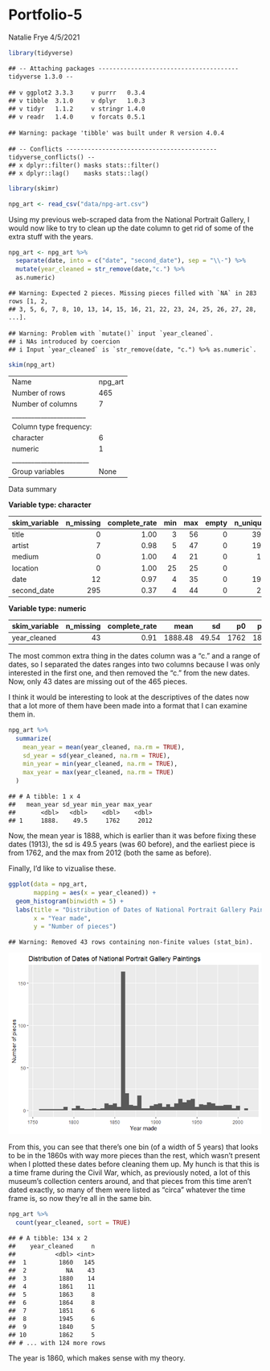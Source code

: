 Portfolio-5
================
Natalie Frye
4/5/2021

``` r
library(tidyverse) 
```

    ## -- Attaching packages --------------------------------------- tidyverse 1.3.0 --

    ## v ggplot2 3.3.3     v purrr   0.3.4
    ## v tibble  3.1.0     v dplyr   1.0.3
    ## v tidyr   1.1.2     v stringr 1.4.0
    ## v readr   1.4.0     v forcats 0.5.1

    ## Warning: package 'tibble' was built under R version 4.0.4

    ## -- Conflicts ------------------------------------------ tidyverse_conflicts() --
    ## x dplyr::filter() masks stats::filter()
    ## x dplyr::lag()    masks stats::lag()

``` r
library(skimr)
```

``` r
npg_art <- read_csv("data/npg-art.csv")
```

Using my previous web-scraped data from the National Portrait Gallery, I
would now like to try to clean up the date column to get rid of some of
the extra stuff with the years.

``` r
npg_art <- npg_art %>%
  separate(date, into = c("date", "second_date"), sep = "\\-") %>%
  mutate(year_cleaned = str_remove(date,"c.") %>%
  as.numeric)
```

    ## Warning: Expected 2 pieces. Missing pieces filled with `NA` in 283 rows [1, 2,
    ## 3, 5, 6, 7, 8, 10, 13, 14, 15, 16, 21, 22, 23, 24, 25, 26, 27, 28, ...].

    ## Warning: Problem with `mutate()` input `year_cleaned`.
    ## i NAs introduced by coercion
    ## i Input `year_cleaned` is `str_remove(date, "c.") %>% as.numeric`.

``` r
skim(npg_art)
```

|                                                  |          |
|:-------------------------------------------------|:---------|
| Name                                             | npg\_art |
| Number of rows                                   | 465      |
| Number of columns                                | 7        |
| \_\_\_\_\_\_\_\_\_\_\_\_\_\_\_\_\_\_\_\_\_\_\_   |          |
| Column type frequency:                           |          |
| character                                        | 6        |
| numeric                                          | 1        |
| \_\_\_\_\_\_\_\_\_\_\_\_\_\_\_\_\_\_\_\_\_\_\_\_ |          |
| Group variables                                  | None     |

Data summary

**Variable type: character**

| skim\_variable | n\_missing | complete\_rate | min | max | empty | n\_unique | whitespace |
|:---------------|-----------:|---------------:|----:|----:|------:|----------:|-----------:|
| title          |          0 |           1.00 |   3 |  56 |     0 |       398 |          0 |
| artist         |          7 |           0.98 |   5 |  47 |     0 |       192 |          0 |
| medium         |          0 |           1.00 |   4 |  21 |     0 |        11 |          0 |
| location       |          0 |           1.00 |  25 |  25 |     0 |         1 |          0 |
| date           |         12 |           0.97 |   4 |  35 |     0 |       192 |          0 |
| second\_date   |        295 |           0.37 |   4 |  44 |     0 |        20 |          0 |

**Variable type: numeric**

| skim\_variable | n\_missing | complete\_rate |    mean |    sd |   p0 |  p25 |  p50 |     p75 | p100 | hist  |
|:---------------|-----------:|---------------:|--------:|------:|-----:|-----:|-----:|--------:|-----:|:------|
| year\_cleaned  |         43 |           0.91 | 1888.48 | 49.54 | 1762 | 1860 | 1862 | 1930.75 | 2012 | ▁▇▃▃▂ |

The most common extra thing in the dates column was a “c.” and a range
of dates, so I separated the dates ranges into two columns because I was
only interested in the first one, and then removed the “c.” from the new
dates. Now, only 43 dates are missing out of the 465 pieces.

I think it would be interesting to look at the descriptives of the dates
now that a lot more of them have been made into a format that I can
examine them in.

``` r
npg_art %>%
  summarize(
    mean_year = mean(year_cleaned, na.rm = TRUE),
    sd_year = sd(year_cleaned, na.rm = TRUE),
    min_year = min(year_cleaned, na.rm = TRUE),
    max_year = max(year_cleaned, na.rm = TRUE)
  )
```

    ## # A tibble: 1 x 4
    ##   mean_year sd_year min_year max_year
    ##       <dbl>   <dbl>    <dbl>    <dbl>
    ## 1     1888.    49.5     1762     2012

Now, the mean year is 1888, which is earlier than it was before fixing
these dates (1913), the sd is 49.5 years (was 60 before), and the
earliest piece is from 1762, and the max from 2012 (both the same as
before).

Finally, I’d like to vizualise these.

``` r
ggplot(data = npg_art,
       mapping = aes(x = year_cleaned)) +
  geom_histogram(binwidth = 5) +
  labs(title = "Distribution of Dates of National Portrait Gallery Paintings", 
       x = "Year made",
       y = "Number of pieces")
```

    ## Warning: Removed 43 rows containing non-finite values (stat_bin).

![](Portfolio-5_files/figure-gfm/visualize-dates-1.png)<!-- -->

From this, you can see that there’s one bin (of a width of 5 years) that
looks to be in the 1860s with way more pieces than the rest, which
wasn’t present when I plotted these dates before cleaning them up. My
hunch is that this is a time frame during the Civil War, which, as
previously noted, a lot of this museum’s collection centers around, and
that pieces from this time aren’t dated exactly, so many of them were
listed as “circa” whatever the time frame is, so now they’re all in the
same bin.

``` r
npg_art %>%
  count(year_cleaned, sort = TRUE)
```

    ## # A tibble: 134 x 2
    ##    year_cleaned     n
    ##           <dbl> <int>
    ##  1         1860   145
    ##  2           NA    43
    ##  3         1880    14
    ##  4         1861    11
    ##  5         1863     8
    ##  6         1864     8
    ##  7         1851     6
    ##  8         1945     6
    ##  9         1840     5
    ## 10         1862     5
    ## # ... with 124 more rows

The year is 1860, which makes sense with my theory.
